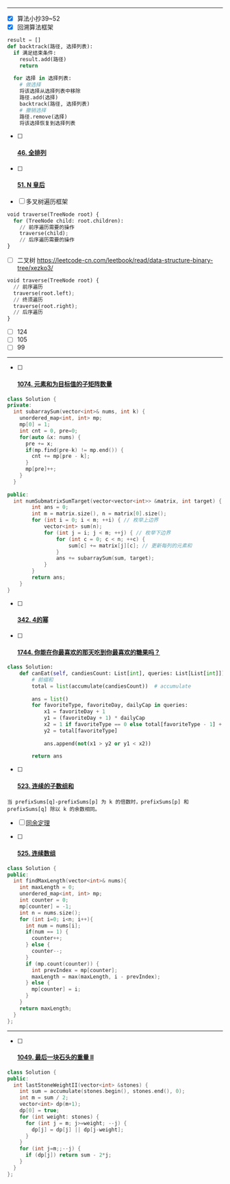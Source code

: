 
---
- [x] 算法小抄39~52
- [x] 回溯算法框架

```python
result = []
def backtrack(路径, 选择列表):
  if 满足结束条件:
    result.add(路径)
    return
  
  for 选择 in 选择列表:
    # 做选择
    将该选择从选择列表中移除
    路径.add(选择)
    backtrack(路径, 选择列表)
    # 撤销选择
    路径.remove(选择)
    将该选择恢复到选择列表
```

- [ ] #### [46. 全排列](https://leetcode-cn.com/problems/permutations/)

- [ ] #### [51. N 皇后](https://leetcode-cn.com/problems/n-queens/)	

- [ ] 多叉树遍历框架

```python
void traverse(TreeNode root) {
  for (TreeNode child: root.children):
  	// 前序遍历需要的操作
  	traverse(child);
  	// 后序遍历需要的操作
}
```

- [ ] 二叉树 https://leetcode-cn.com/leetbook/read/data-structure-binary-tree/xezko3/

```python
void traverse(TreeNode root) {
  // 前序遍历
  traverse(root.left);
  // 终须遍历
  traverse(root.right);
  // 后序遍历
}
```



- [ ] 124
- [ ] 105
- [ ] 99
---
- [ ] #### [1074. 元素和为目标值的子矩阵数量](https://leetcode-cn.com/problems/number-of-submatrices-that-sum-to-target/)

```c++
class Solution {
private:
  int subarraySum(vector<int>& nums, int k) {
    unordered_map<int, int> mp;
    mp[0] = 1;
    int cnt = 0, pre=0;
    for(auto &x: nums) {
      pre += x;
      if(mp.find(pre-k) != mp.end()) {
        cnt += mp[pre - k];
      }
      mp[pre]++;
    }
  }
  
public:
  int numSubmatrixSumTarget(vector<vector<int>> &matrix, int target) {
        int ans = 0;
        int m = matrix.size(), n = matrix[0].size();
        for (int i = 0; i < m; ++i) { // 枚举上边界
            vector<int> sum(n);
            for (int j = i; j < m; ++j) { // 枚举下边界
                for (int c = 0; c < n; ++c) {
                    sum[c] += matrix[j][c]; // 更新每列的元素和
                }
                ans += subarraySum(sum, target);
            }
        }
        return ans;
    }
}
```



- [ ] #### [342. 4的幂](https://leetcode-cn.com/problems/power-of-four/)

- [ ] #### [1744. 你能在你最喜欢的那天吃到你最喜欢的糖果吗？](https://leetcode-cn.com/problems/can-you-eat-your-favorite-candy-on-your-favorite-day/)

```python
class Solution:
    def canEat(self, candiesCount: List[int], queries: List[List[int]]) -> List[bool]:
        # 前缀和
        total = list(accumulate(candiesCount))  # accumulate
        
        ans = list()
        for favoriteType, favoriteDay, dailyCap in queries:
            x1 = favoriteDay + 1
            y1 = (favoriteDay + 1) * dailyCap
            x2 = 1 if favoriteType == 0 else total[favoriteType - 1] + 1
            y2 = total[favoriteType]
            
            ans.append(not(x1 > y2 or y1 < x2))
        
        return ans
```

- [ ] #### [523. 连续的子数组和](https://leetcode-cn.com/problems/continuous-subarray-sum/)

```
当 prefixSums[q]-prefixSums[p] 为 k 的倍数时，prefixSums[p] 和 prefixSums[q] 除以 k 的余数相同。
```

- [ ] [同余定理](https://baike.baidu.com/item/%E5%90%8C%E4%BD%99%E5%AE%9A%E7%90%86)

- [ ] #### [525. 连续数组](https://leetcode-cn.com/problems/contiguous-array/)

```c++
class Solution {
public:
  int findMaxLength(vector<int>& nums){
    int maxLength = 0;
    unordered_map<int, int> mp;
    int counter = 0;
    mp[counter] = -1;
    int n = nums.size();
    for (int i=0; i<n; i++){
      int num = nums[i];
      if(num == 1) {
        counter++;
      } else {
        counter--;
      }
      if (mp.count(counter)) {
        int prevIndex = mp[counter];
        maxLength = max(maxLength, i - prevIndex);
      } else {
        mp[counter] = i;
      }
    }
    return maxLength;
  }
};
```


---
- [ ] #### [1049. 最后一块石头的重量 II](https://leetcode-cn.com/problems/last-stone-weight-ii/)

```c++
class Solution {
public:
  int lastStoneWeightII(vector<int> &stones) {
    int sum = accumulate(stones.begin(), stones.end(), 0);
    int m = sum / 2;
    vector<int> dp(m+1);
    dp[0] = true;
    for (int weight: stones) {
      for (int j = m; j>=weight; --j) {
        dp[j] = dp[j] || dp[j-weight];
      }
    }
    for (int j=m;;--j) {
      if (dp[j]) return sum - 2*j;
    }
  }
};